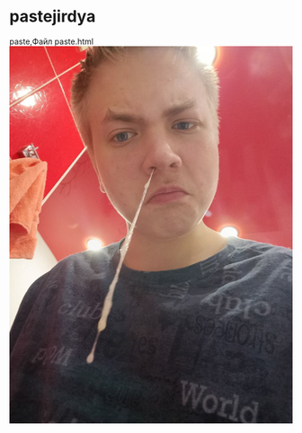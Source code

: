 # pastejirdya
paste,Файл paste.html 
![alt text](https://github.com/whoamicrash/pastejirdya/blob/87aeec3f7992935bd943f5c8d5889322c2474f85/IMG_20250629_171248_473.jpg)
